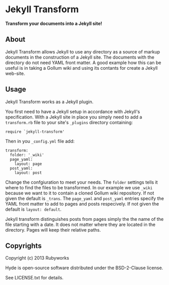 # Jekyll Transform

**Transform your documents into a Jekyll site!**

## About

Jekyll Transform allows Jekyll to use any directory as a source of markup
documents in the construction of a Jekyll site. The documents with the
directory do not need YAML front matter. A good example how this can be
useful is in taking a Gollum wiki and using its contants for create a Jekyll
web-site.


## Usage

Jekyll Transform works as a Jekyll plugin.

You first need to have a Jekyll setup in accordance with Jekyll's specification.
With a Jekyll site in place you simply need to add a `transform.rb` file to
your site's `_plugins` directory containing:

    require `jekyll-transform'

Then in you `_config.yml` file add:

    transform:
      folder: '_wiki'
      page_yaml:
        layout: page
      post_yaml:
        layout: post

Change the confgiuration to meet your needs. The `folder` settings
tells it where to find the files to be transformed. In our example
we use `_wiki` because we want to it to contain a cloned Gollum wiki
repository. If not given the default is `_trans`. The `page_yaml`
and `post_yaml` entries specify the YAML front matter to add to pages
and posts respecively. If not given the default is `layout: default`.

Jekyll transform distinguishes posts from pages simply the the name of
the file starting with a date. It does not matter where they are located
in the directory. Pages will keep their relative paths.


## Copyrights

Copyright (c) 2013 Rubyworks

Hyde is open-source software distributed under the BSD-2-Clause license.

See LICENSE.txt for details.





